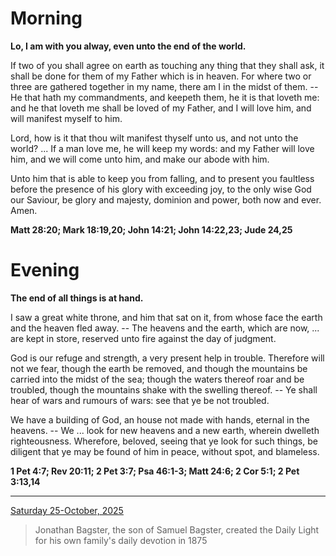 # Morning

**Lo, I am with you alway, even unto the end of the world.**
 
If two of you shall agree on earth as touching any thing that they shall ask, it shall be done for them of my Father which is in heaven. For where two or three are gathered together in my name, there am I in the midst of them. -- He that hath my commandments, and keepeth them, he it is that loveth me: and he that loveth me shall be loved of my Father, and I will love him, and will manifest myself to him.
 
Lord, how is it that thou wilt manifest thyself unto us, and not unto the world? ... If a man love me, he will keep my words: and my Father will love him, and we will come unto him, and make our abode with him.
 
Unto him that is able to keep you from falling, and to present you faultless before the presence of his glory with exceeding joy, to the only wise God our Saviour, be glory and majesty, dominion and power, both now and ever. Amen.  

**Matt 28:20; Mark 18:19,20; John 14:21; John 14:22,23; Jude 24,25**

# Evening

**The end of all things is at hand.**
 
I saw a great white throne, and him that sat on it, from whose face the earth and the heaven fled away. -- The heavens and the earth, which are now, ... are kept in store, reserved unto fire against the day of judgment.
 
God is our refuge and strength, a very present help in trouble. Therefore will not we fear, though the earth be removed, and though the mountains be carried into the midst of the sea; though the waters thereof roar and be troubled, though the mountains shake with the swelling thereof. -- Ye shall hear of wars and rumours of wars: see that ye be not troubled.
 
We have a building of God, an house not made with hands, eternal in the heavens. -- We ... look for new heavens and a new earth, wherein dwelleth righteousness. Wherefore, beloved, seeing that ye look for such things, be diligent that ye may be found of him in peace, without spot, and blameless.  

**1 Pet 4:7; Rev 20:11; 2 Pet 3:7; Psa 46:1-3; Matt 24:6; 2 Cor 5:1; 2 Pet 3:13,14**

---

[Saturday 25-October, 2025](https://t.me/s/daily_light)

> Jonathan Bagster, the son of Samuel Bagster, created the Daily Light for his own family's daily devotion in 1875

